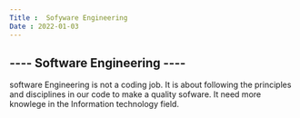 ```yaml
---
Title :  Sofyware Engineering
Date : 2022-01-03
---
```


## ---- Software Engineering ----
software Engineering is not a coding job. 
It is about following the principles and disciplines in our code to make a quality sofware. It need more knowlege in the Information technology field.
